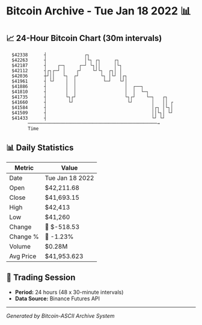 # Bitcoin Archive - Tue Jan 18 2022 📊

## 📈 24-Hour Bitcoin Chart (30m intervals)

```
  $42338      ┤              ┌┐                                
  $42263      ┤              │└┐ ┌┐     ┌┐                     
  $42187      ┤    ┌─┐     ┌─┘ └┐││     │└┐                    
  $42112      ┤┌┐┌─┘ │    ┌┘    └┘└┐  ┌┐│ │                    
  $42036      ┼┘││   └┐  ┌┘        └┐ │└┘ │┌┐                  
  $41961      ┤ └┘    │  │          └─┘   └┘│                  
  $41886      ┤       │  │                  │  ┌──┐            
  $41810      ┤       │  │                  │  │  └─┐          
  $41735      ┤       └┐┌┘                  └┐┌┘    └─┐   ┌┐   
  $41660      ┤        └┘                    └┘       │   ││ ┌ 
  $41584      ┤                                       │┌┐ │└┐│ 
  $41509      ┤                                       ││└┐│ └┘ 
  $41433      ┤                                       └┘ └┘    
        ────────────────────────────────────────────────→
        Time
```

## 📊 Daily Statistics

| Metric | Value |
|--------|-------|
| Date | Tue Jan 18 2022 |
| Open | $42,211.68 |
| Close | $41,693.15 |
| High | $42,413 |
| Low | $41,260 |
| Change | 🔴 $-518.53 |
| Change % | 🔴 -1.23% |
| Volume | $0.28M |
| Avg Price | $41,953.623 |

## 📅 Trading Session

- **Period:** 24 hours (48 x 30-minute intervals)
- **Data Source:** Binance Futures API

---
*Generated by Bitcoin-ASCII Archive System*
